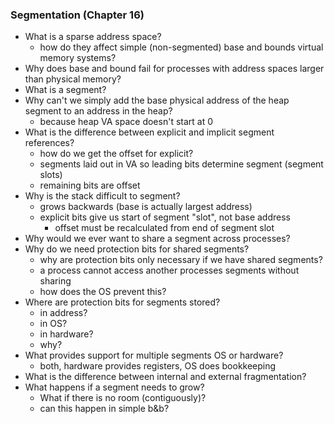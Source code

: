 ### Segmentation (Chapter 16)

* What is a sparse address space?
  * how do they affect simple (non-segmented) base and bounds virtual memory systems?
* Why does base and bound fail for processes with address spaces larger than physical memory?
* What is a segment?
* Why can't we simply add the base physical address of the heap segment to an address in the heap?
  * because heap VA space doesn't start at 0
* What is the difference between explicit and implicit segment references?
  * how do we get the offset for explicit?
  * segments laid out in VA so leading bits determine segment (segment slots)
  * remaining bits are offset
* Why is the stack difficult to segment?
  * grows backwards (base is actually largest address)
  * explicit bits give us start of segment "slot", not base address
    * offset must be recalculated from end of segment slot
* Why would we ever want to share a segment across processes?
* Why do we need protection bits for shared segments?
  * why are protection bits only necessary if we have shared segments?
  * a process cannot access another processes segments without sharing
  * how does the OS prevent this?
* Where are protection bits for segments stored?
  * in address?
  * in OS?
  * in hardware?
  * why?
* What provides support for multiple segments OS or hardware?
  * both, hardware provides registers, OS does bookkeeping
* What is the difference between internal and external fragmentation?
* What happens if a segment needs to grow? 
  * What if there is no room (contiguously)?
  * can this happen in simple b&b?
